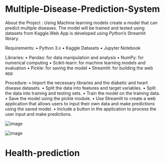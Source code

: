 # Multiple-Disease-Prediction-System

About the Project : 
Using Machine learning models create a model that can predict multiple diseases. The model will be trained and tested using datasets from Kaggle.Web App is developed using Python’s Streamlit library.


Requirements: • Python 3.x • Kaggle Datasets • Jupyter Notebook


Libraries: • Pandas: for data manipulation and analysis • NumPy: for numerical computing • Scikit-learn: for machine learning models and evaluation • Pickle: for saving the model • Streamlit: for building the web app


Procedure: • Import the necessary libraries and the diabetic and heart disease datasets. • Split the data into features and target variables. • Split the data into training and testing sets. • Train the model on the training data. • Save the model using the pickle module. • Use Streamlit to create a web application that allows users to input their own data and make predictions using the saved model. • Include a button in the application to process the user input and make predictions.

![image](https://user-images.githubusercontent.com/93932788/221213196-e02f1700-f45d-436b-8e41-efa8dbc00411.png)


![image](https://user-images.githubusercontent.com/93932788/221213287-ad16d91d-b6df-4a80-a5ed-5ab28e230619.png)

# Health-prediction
